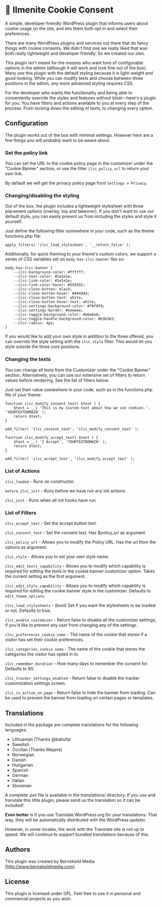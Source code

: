 # 🍪 Ilmenite Cookie Consent
A simple, developer-friendly WordPress plugin that informs users about cookie usage on the site, and lets them both opt in and select their preferences.

There are many WordPress plugins and services out there that do fancy things with cookie consents. We didn't find one we really liked that was both really lightweight and developer friendly. So we created our own.

This plugin isn't meant for the masses who want tons of configurable options in the admin (although it will work and look fine out of the box). Many use this plugin with the default styling because it is light-weight and good-looking. While you can modify texts and choose between three positions in the admin, any more advanced styling requires CSS.

For the developer who wants the functionality and being able to conveniently override the styles and features without bloat—here's a plugin for you. You have filters and actions available to you at every step of the process. From locking down the editing of texts, to changing every option.

## Configuration
The plugin works out of the box with minimal settings. However here are a few things you will probably want to be aware about.

### Set the policy link
You can set the URL to the cookie policy page in the customizer under the "Cookie Banner" section, or use the filter `ilcc_policy_url` to return your own link.

By default we will get the privacy policy page from `Settings > Privacy`.

### Changing/disabling the styling
Out of the box, the plugin includes a lightweight stylesheet with three placement options (overlay, top and takeover). If you don't want to use our default style, you can easily prevent us from including the styles and style it yourself.

Just define the following filter somewhere in your code, such as the theme functions.php file:

    apply_filters( 'ilcc_load_stylesheet', '__return_false' );

Additionally, for quick theming to your theme's custom colors, we support a series of CSS variables set on `body.has-ilcc-banner` like so:

    body.has-ilcc-banner {
        --ilcc-background-color: #ffffff;
		--ilcc-text-color: #1e1e1e;
		--ilcc-link-color: #1e1e1e;
		--ilcc-link-color-hover: #555555;
		--ilcc-close-button: black;
		--ilcc-close-button-hover: #444444;
		--ilcc-close-button-text: white;
		--ilcc-close-button-hover-text: white;
		--ilcc-settings-background-color: #f9f9f9;
		--ilcc-settings-border: #eeeeee;
		--ilcc-toggle-background-color: #e6e6e6;
		--ilcc-toggle-handle-background-color: #b3b3b3;
		--ilcc-radius: 4px;
    }

If you would like to add your own style in addition to the three offered, you can override the style setting with the `ilcc_style` filter. This would let you style outside the three core positions.

### Changing the texts
You can change all texts from the Customizer under the "Cookie Banner" section. Alternatively, you can use our extensive set of filters to return values before rendering. See the list of filters below.

Just set their value somewhere in your code, such as in the functions.php file of your theme:

    function ilcc_modify_consent_text( $text ) {
        $text = __( 'This is my custom text about how we use cookies.', 'YOURTEXTDOMAIN' );
        return $text;
    }

    add_filter( 'ilcc_consent_text', 'ilcc_modify_consent_text' );

    function ilcc_modify_accept_text( $text ) {
        $text = __( 'I Accept', 'YOURTEXTDOMAIN' );
        return $text;
    }

    add_filter( 'ilcc_accept_text', 'ilcc_modify_accept_text' );

### List of Actions

`ilcc_loaded` - Runs on constructor.

`before_ilcc_init` - Runs before we have run any init actions.

`ilcc_init` - Runs when all init hooks have run.

### List of Filters

`ilcc_accept_text` - Set the accept button text.

`ilcc_consent_text` - Set the consent text. Has $policy_url as argument.

`ilcc_policy_url` - Allows you to modify the Policy URL. Has the url from the options as argument.

`ilcc_style` - Allows you to set your own style name.

`ilcc_edit_texts_capability` - Allows you to modify which capability is required for editing the texts in the cookie banner customizer option. Takes the current setting as the first argument.

`ilcc_edit_style_capability` - Allows you to modify which capability is required for editing the cookie banner style in the customizer. Defaults to `edit_theme_options`.

`ilcc_load_stylesheets` - (bool) Set if you want the stylesheets to be loaded or not. Defaults to true.

`ilcc_enable_customizer` - Return false to disable all the customizer settings, if you'd like to prevent any user from changing any of the settings.

`ilcc_preferences_cookie_name` - The name of the cookie that stores if a visitor has set their cookie preferences.

`ilcc_categories_cookie_name` - The name of the cookie that stores the categories the visitor has opted in to.

`ilcc_remember_duration` - How many days to remember the consent for. Defaults to 90.

`ilcc_tracker_settings_enabled` - Return false to disable the tracker customization settings screen.

`ilcc_is_active_on_page` - Return false to hide the banner from loading. Can be used to prevent the banner from loading on certain pages or templates.

## Translations
Included in the package are complete translations for the following languages:

- Lithuanian (Thanks @batiufa)
- Swedish
- Occitan (Thanks Mejans)
- Norwegian
- Danish
- Hungarian
- Spanish
- German
- Italian
- Slovenian

A complete *.pot* file is available in the *translations/* directory. If you use and translate this little plugin, please send us the translation so it can be included!

**Even better** is if you use Translate.WordPress.org for your translations. That way, they will be automatically distributed with the WordPress updater.

However, in some locales, the work with the Translate site is not up to speed. We will continue to support bundled translations because of this.

## Authors
This plugin was created by Bernskiold Media [http://www.bernskioldmedia.com].

## License
This plugin is licensed under GPL. Feel free to use it in personal and commercial projects as you wish.
